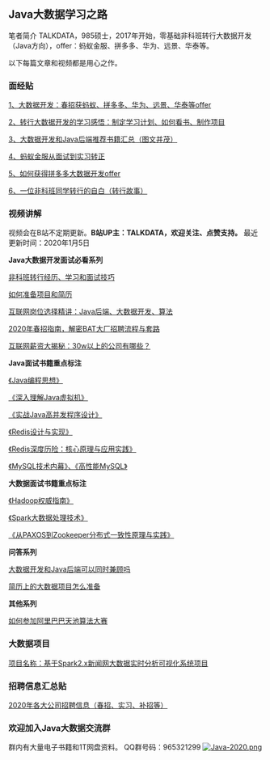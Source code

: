 ﻿
## Java大数据学习之路

笔者简介
TALKDATA，985硕士，2017年开始，零基础非科班转行大数据开发（Java方向），offer：蚂蚁金服、拼多多、华为、远景、华泰等。

以下每篇文章和视频都是用心之作。

### 面经贴

[1、大数据开发：春招获蚂蚁、拼多多、华为、远景、华泰等offer][1]

[2、转行大数据开发的学习感悟：制定学习计划、如何看书、制作项目][2]

[3、大数据开发和Java后端推荐书籍汇总（图文并茂）][3]

[4、蚂蚁金服从面试到实习转正][4]

[5、如何获得拼多多大数据开发offer][5]

[6、一位非科班同学转行的自白（转行故事）][6]

### 视频讲解

视频会在B站不定期更新。**B站UP主：TALKDATA，欢迎关注、点赞支持。**
最近更新时间：2020年1月5日

**Java大数据开发面试必看系列**

[非科班转行经历、学习和面试技巧][7]  

[如何准备项目和简历][8]  

[互联网岗位选择精讲：Java后端、大数据开发、算法][9]

[2020年春招指南，解密BAT大厂招聘流程与套路][10]

[互联网薪资大揭秘：30w以上的公司有哪些？][11]

**Java面试书籍重点标注**

[《Java编程思想》][12]

[《深入理解Java虚拟机》][13]

[《实战Java高并发程序设计》][14]

[《Redis设计与实现》][15]

[《Redis深度历险：核心原理与应用实践》][16]

[《MySQL技术内幕》、《高性能MySQL》][17]

**大数据面试书籍重点标注**

[《Hadoop权威指南》][18]

[《Spark大数据处理技术》][19]

[《从PAXOS到Zookeeper分布式一致性原理与实践》][20]

**问答系列**

[大数据开发和Java后端可以同时兼顾吗][21]

[简历上的大数据项目怎么准备][22]

**其他系列**

[如何参加阿里巴巴天池算法大赛][23]

### 大数据项目

[项目名称：基于Spark2.x新闻网大数据实时分析可视化系统项目][24]

### 招聘信息汇总贴

[2020年各大公司招聘信息（春招、实习、补招等）][25]


### 欢迎加入Java大数据交流群

群内有大量电子书籍和1T网盘资料。
QQ群号码：965321299
[![Java-2020.png](https://i.postimg.cc/Pr4z315C/Java-2020.png)](https://postimg.cc/rKDrz0WT)


  [1]: https://www.nowcoder.com/discuss/240064
  [2]: https://www.nowcoder.com/discuss/349246
  [3]: https://www.nowcoder.com/discuss/358915
  [4]: https://www.nowcoder.com/discuss/282475
  [5]: https://www.nowcoder.com/discuss/246467
  [6]: https://www.nowcoder.com/discuss/257726
  [7]: https://www.bilibili.com/video/av69142260
  [8]: https://www.bilibili.com/video/av69803420
  [9]: https://www.bilibili.com/video/av76506475
  [10]: https://www.bilibili.com/video/av76712716
  [11]: https://www.bilibili.com/video/av79472914
  [12]: https://www.bilibili.com/video/av74679700
  [13]: https://www.bilibili.com/video/av69406526
  [14]: https://www.bilibili.com/video/av70081453
  [15]: https://www.bilibili.com/video/av70680254
  [16]: https://www.bilibili.com/video/av70833894
  [17]: https://www.bilibili.com/video/av79835246
  [18]: https://www.bilibili.com/video/av71602819
  [19]: https://www.bilibili.com/video/av80592909
  [20]: https://www.bilibili.com/video/av82168374
  [21]: https://www.bilibili.com/video/av77087822
  [22]: https://www.bilibili.com/video/av78729813
  [23]: https://www.bilibili.com/video/av81174640
  [24]: https://github.com/TALKDATA/JavaBigData/blob/master/news-project.md
  [25]: https://github.com/TALKDATA/JavaBigData/blob/master/HRInfo.md